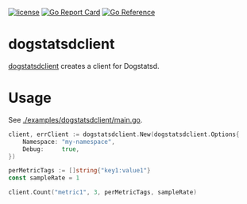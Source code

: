 [![license](http://img.shields.io/badge/license-MIT-blue.svg)](https://github.com/udhos/dogstatsdclient/blob/main/LICENSE)
[![Go Report Card](https://goreportcard.com/badge/github.com/udhos/dogstatsdclient)](https://goreportcard.com/report/github.com/udhos/dogstatsdclient)
[![Go Reference](https://pkg.go.dev/badge/github.com/udhos/dogstatsdclient.svg)](https://pkg.go.dev/github.com/udhos/dogstatsdclient)

# dogstatsdclient

[dogstatsdclient](https://github.com/udhos/dogstatsdclient) creates a client for Dogstatsd.

# Usage

See [./examples/dogstatsdclient/main.go](./examples/dogstatsdclient/main.go).

```go
client, errClient := dogstatsdclient.New(dogstatsdclient.Options{
    Namespace: "my-namespace",
    Debug:     true,
})

perMetricTags := []string{"key1:value1"}
const sampleRate = 1

client.Count("metric1", 3, perMetricTags, sampleRate)
```
